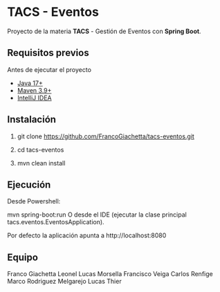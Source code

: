 # TACS - Eventos

Proyecto de la materia **TACS** - Gestión de Eventos con **Spring Boot**.

## Requisitos previos

Antes de ejecutar el proyecto

- [Java 17+](https://jdk.java.net/java-se-ri/17-MR1)
- [Maven 3.9+](https://maven.apache.org/)
- [IntelliJ IDEA](https://www.jetbrains.com/idea/)

##  Instalación

1. git clone https://github.com/FrancoGiachetta/tacs-eventos.git

2. cd tacs-eventos

3. mvn clean install

## Ejecución
Desde Powershell:

mvn spring-boot:run
O desde el IDE (ejecutar la clase principal tacs.eventos.EventosApplication).

Por defecto la aplicación apunta a
http://localhost:8080

## Equipo
Franco Giachetta
Leonel Lucas Morsella
Francisco Veiga
Carlos Renfige
Marco Rodriguez Melgarejo
Lucas Thier
